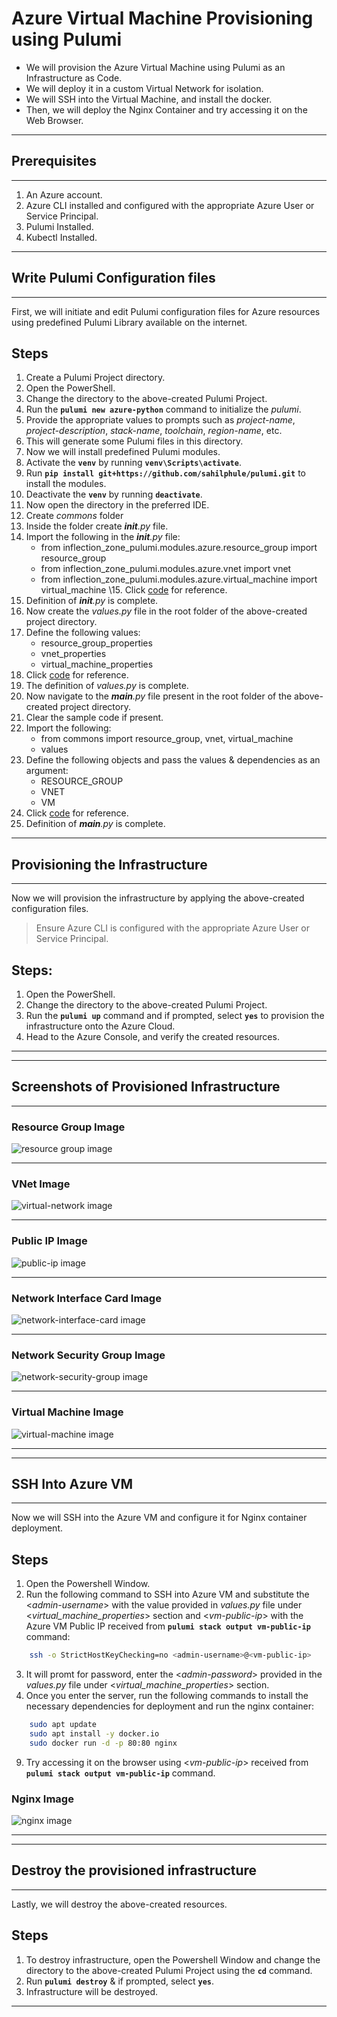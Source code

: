 # Azure Virtual Machine Provisioning using Pulumi
- We will provision the Azure Virtual Machine using Pulumi as an Infrastructure as Code.
- We will deploy it in a custom Virtual Network for isolation.
- We will SSH into the Virtual Machine, and install the docker.
- Then, we will deploy the Nginx Container and try accessing it on the Web Browser.

---
## Prerequisites
---

1. An Azure account.
2. Azure CLI installed and configured with the appropriate Azure User or Service Principal.
3. Pulumi Installed.
4. Kubectl Installed.

---
## Write Pulumi Configuration files
---

First, we will initiate and edit Pulumi configuration files for Azure resources using predefined Pulumi Library available on the internet.

## Steps
1. Create a Pulumi Project directory.
2. Open the PowerShell.
3. Change the directory to the above-created Pulumi Project.
4. Run the **`pulumi new azure-python`** command to initialize the *pulumi*.
5. Provide the appropriate values to prompts such as *project-name*, *project-description*, *stack-name*, *toolchain*, *region-name*, etc.
6. This will generate some Pulumi files in this directory.
7. Now we will install predefined Pulumi modules.
8. Activate the **`venv`** by running **`venv\Scripts\activate`**.
9. Run **`pip install git+https://github.com/sahilphule/pulumi.git`** to install the modules.
10. Deactivate the **`venv`** by running **`deactivate`**.
11. Now open the directory in the preferred IDE.
12. Create *commons* folder
13. Inside the folder create *__init__.py* file.
14. Import the following in the *__init__.py* file:
    - from inflection_zone_pulumi.modules.azure.resource_group import resource_group
    - from inflection_zone_pulumi.modules.azure.vnet import vnet
    - from inflection_zone_pulumi.modules.azure.virtual_machine import virtual_machine
\15. Click [code](https://github.com/inflection-zone/iac-recipes/blob/inflection-sahil/pulumi/azure/virtual-machine/commons/__init__.py) for reference.
16. Definition of *__init__.py* is complete.
17. Now create the *values.py* file in the root folder of the above-created project directory.
18. Define the following values:
    - resource_group_properties
    - vnet_properties
    - virtual_machine_properties
19. Click [code](https://github.com/inflection-zone/iac-recipes/blob/inflection-sahil/pulumi/azure/virtual-machine/sample.values.py) for reference.
20. The definition of *values.py* is complete.
21. Now navigate to the *__main__.py* file present in the root folder of the above-created project directory.
22. Clear the sample code if present.
23. Import the following:
    - from commons import resource_group, vnet, virtual_machine
    - values
24. Define the following objects and pass the values & dependencies as an argument:
    - RESOURCE_GROUP
    - VNET
    - VM
25. Click [code](https://github.com/inflection-zone/iac-recipes/blob/inflection-sahil/pulumi/azure/virtual-machine/__main__.py) for reference.
26. Definition of *__main__.py* is complete.

---
## Provisioning the Infrastructure
---

Now we will provision the infrastructure by applying the above-created configuration files.
> Ensure Azure CLI is configured with the appropriate Azure User or Service Principal.

## Steps:
1. Open the PowerShell.
2. Change the directory to the above-created Pulumi Project.
3. Run the **`pulumi up`** command and if prompted, select **`yes`** to provision the infrastructure onto the Azure Cloud.
4. Head to the Azure Console, and verify the created resources.

---
<div style="page-break-after: always;"></div>

---
## Screenshots of Provisioned Infrastructure
---

### Resource Group Image
![resource group image](./virtual-machine-images/resource-group.png)

---

### VNet Image
![virtual-network image](./virtual-machine-images/virtual-network.png)

---
<div style="page-break-after: always;"></div>

### Public IP Image
![public-ip image](./virtual-machine-images/public-ip.png)

---

### Network Interface Card Image
![network-interface-card image](./virtual-machine-images/network-interface-card.png)

---
<div style="page-break-after: always;"></div>

### Network Security Group Image
![network-security-group image](./virtual-machine-images/network-security-group.png)

---

### Virtual Machine Image
![virtual-machine image](./virtual-machine-images/virtual-machine.png)

---
<div style="page-break-after: always;"></div>

---
## SSH Into Azure VM
---

Now we will SSH into the Azure VM and configure it for Nginx container deployment.

## Steps
1. Open the Powershell Window.
2. Run the following command to SSH into Azure VM and substitute the <*admin-username*> with the value provided in *values.py* file under <*virtual_machine_properties*> section and <*vm-public-ip*> with the Azure VM Public IP received from **`pulumi stack output vm-public-ip`** command:
```sh
    ssh -o StrictHostKeyChecking=no <admin-username>@<vm-public-ip>
```
3. It will promt for password, enter the <*admin-password*> provided in the *values.py* file under <*virtual_machine_properties*> section.
4. Once you enter the server, run the following commands to install the necessary dependencies for deployment and run the nginx container:
```sh
    sudo apt update
    sudo apt install -y docker.io
    sudo docker run -d -p 80:80 nginx
```
9. Try accessing it on the browser using <*vm-public-ip*> received from **`pulumi stack output vm-public-ip`** command.

### Nginx Image
![nginx image](./virtual-machine-images/nginx.png)

---
<div style="page-break-after: always;"></div>

---
## Destroy the provisioned infrastructure
---

Lastly, we will destroy the above-created resources.

## Steps
1. To destroy infrastructure, open the Powershell Window and change the directory to the above-created Pulumi Project using the **`cd`** command.
2. Run **`pulumi destroy`** & if prompted, select **`yes`**.
3. Infrastructure will be destroyed.

---